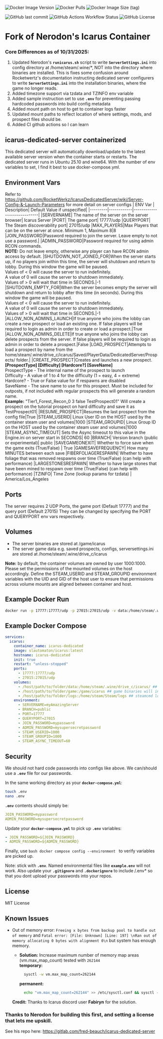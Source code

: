 ![Docker Image Version](https://img.shields.io/docker/v/slautomaton/icarus?arch=amd64&style=plastic)
![Docker Pulls](https://img.shields.io/docker/pulls/slautomaton/icarus?style=plastic)
![Docker Image Size (tag)](https://img.shields.io/docker/image-size/slautomaton/icarus/latest?arch=amd64&style=plastic)

![GitHub last commit](https://img.shields.io/github/last-commit/slautomaton/icarus?style=plastic)
![GitHub Actions Workflow Status](https://img.shields.io/github/actions/workflow/status/slautomaton/icarus/ci.yml?branch=main&style=plastic)
![GitHub License](https://img.shields.io/github/license/slautomaton/icarus?style=plastic)

# Fork of Nerodon's Icarus Container

### Core Differences as of 10/31/2025:

1. Updated Nerodon's  **`runicarus.sh`** script to write **`ServerSettings.ini`** into config directory at /home/steam/.wine/*, NOT into the directory where binaries are installed. This is fixes some confusion around Rocketwertz's documentation instructing dedicated server configurers to write **`ServerSettings.ini`** into the installation binaries, where the game no longer reads. 
2. Added timezone support via tzdata and TZINFO env variable
3. Added sample instruction set to use **`.env`** for preventing passing hardcoded passwords into build config metadata
4. Added mount path on host to get to container logs faster
5. Updated mount paths to reflect location of where settings, mods, and prospect files should be.
6. Added CI github actions so I can learn

## icarus-dedicated-server containerized
This dedicated server will automatically download/update to the latest available server version when the container starts or restarts. The dedicated server runs in Ubuntu 25.10 and wine64. With the number of env variables to set, I find it best to use docker-compose.yml. 

## Environment Vars
Refer to https://github.com/RocketWerkz/IcarusDedicatedServer/wiki/Server-Config-&-Launch-Parameters for more detail on server configs
| ENV Var | Description| Default Value if unspecified|
|---------|------------|-----------------------------|
|SERVERNAME| The name of the server on the server browser| Icarus Server
|PORT| The game port| 17777/udp
|QUERYPORT| The Steam discoverability port| 27015/udp
|MAX_PLAYERS|Max Players that can be on the server at once. Minimum 1, Maximum 8|8
|JOIN_PASSWORD|Password required to join the server. Leave empty to not use a password.|
|ADMIN_PASSWORD|Password required for using admin RCON commands.<br /> **NOTE:** Do not leave empty, otherwise any player can have RCON admin access by default. 
|SHUTDOWN_NOT_JOINED_FOR|When the server starts up, if no players join within this time, the server will shutdown and return to lobby. During this window the game will be paused. <br />Values of < 0 will cause the server to run indefinitely. <br />A value of 0 will cause the server to shutdown immediately. <br />Values of > 0 will wait that time in SECONDS.|-1
|SHUTDOWN_EMPTY_FOR|When the server becomes empty the server will shutdown and return to lobby after this time (in seconds). During this window the game will be paused. <br />Values of < 0 will cause the server to run indefinitely. <br />A value of 0 will cause the server to shutdown immediately. <br />Values of > 0 will wait that time in SECONDS.|-1
|ALLOW_NON_ADMINS_LAUNCH|If true anyone who joins the lobby can create a new prospect or load an existing one. If false players will be required to login as admin in order to create or load a prospect.|True
|ALLOW_NON_ADMINS_DELETE|If true anyone who joins the lobby can delete prospects from the server. If false players will be required to login as admin in order to delete a prospect.|False
|LOAD_PROSPECT|Attempts to load a prospect by name from the home/steam/.wine/drive_c/icarus/Saved/PlayerData/DedicatedServer/Prospects/ folder.|
|CREATE_PROSPECT|Creates and launches a new prospect. <br />**[ProspectType] [Difficulty] [Hardcore?] [SaveName]** <br />ProspectType - The internal name of the prospect to launch <br />Difficulty - A value of 1 to 4 for the difficulty (1 = easy, 4 = extreme) <br />Hardcore? - True or False value for if respawns are disabled <br />SaveName - The save name to use for this prospect. Must be included for outposts, if not included with regular prospects this will generate a random name. <br />**Example:** "Tier1_Forest_Recon_0 3 false TestProspect01" Will create a prospect on the tutorial prospect on hard difficulty and save it as TestProspect01|
|RESUME_PROSPECT|Resumes the last prospect from the config file|True
|STEAM_USERID| Linux User ID on the HOST used by the container steam user and volumes|1000
|STEAM_GROUPID| Linux Group ID on the HOST used by the container steam user and volumes|1000
|STEAM_ASYNC_TIMEOUT| Sets the Async timeout to this value in the Engine.ini on server start in SECONDS| 60
|BRANCH| Version branch (public or experimental)| public
|SAVEGAMEONEXIT| Whether to force save when the game exits (True/False) | True
|GAMESAVEFREQUENCY| How many MINUTES between each save
|FIBERFOLIAGERESPAWN| Whether to have foliage that was removed respawns over time (True/False) (can help with performance)
|LARGESTONESRESPAWN|  Whether to have large stones that have been mined to respawn over time (True/False) (can help with performance)
|TZINFO| Time Zone (lookup params for tzdata) | America/Los_Angeles

## Ports
The server requires 2 UDP Ports, the game port (Default 17777) and the query port (Default 27015)
They can be changed by specifying the PORT and QUERYPORT env vars respectively.

## Volumes
- The server binaries are stored at /game/icarus
- The server game data e.g. saved prospects, configs, serversettings.ini are stored at /home/steam/.wine/drive_c/icarus

**Note:** by default, the container volumes are owned by user 1000:1000. Please set the permissions of the mounted volumes on the host accordingly. Define the STEAM_USERID and STEAM_GROUPID environment variables with the UID and GID of the host user to ensure that permissions across volume mounts are aligned between container and host. 

## Example Docker Run
```bash
docker run -p 17777:17777/udp -p 27015:27015/udp -v data:/home/steam/.wine/drive_c/icarus -v game:/game/icarus -e SERVERNAME=AmazingServer -e JOIN_PASSWORD=mypassword -e ADMIN_PASSWORD=mysupersecretpassword  slautomaton/icarus:latest
```
## Example Docker Compose
```yaml
services:
  icarus:
    container_name: icarus-dedicated
    image: slautomaton/icarus:latest
    hostname: icarus-dedicated
    init: true
    restart: "unless-stopped"
    ports:
      - 17777:17777/udp
      - 27015:27015/udp
    volumes:
      - /host/path/to/folder/data:/home/steam/.wine/drive_c/icarus/ ## this is where you load your prospect.json file to continue a previous game. SSH into your host and cd into the host mount directory, create the prospects folder at the following path Saved/PlayerData/DedicatedServer/Prospects. Use SCP to copy the json from your previous save into the this folder. Container will write ServerSettings.ini at Saved/Config/WindowsServer  
      - /host/path/to/folder/game:/game/icarus ## game binaries will install here insider the container. SSH into your host folder and add Mods here. /Icarus/Content/Paks/mods
      - /host/path/to/folder/logs:/home/steam/Steam/logs ## steamcmd logs written here
    environment:
      - SERVERNAME=myAmazingServer
      - BRANCH=public
      - PORT=17777
      - QUERYPORT=27015
      - JOIN_PASSWORD=mypassword
      - ADMIN_PASSWORD=mysupersecretpassword
      - STEAM_USERID=1000
      - STEAM_GROUPID=1000
      - STEAM_ASYNC_TIMEOUT=60

```

## Security
We should not hard code passwords into configs like above. We can/should use a **`.env`** file for our passwords. 

In the same working directory as your **`docker-compose.yml`**:

```bash
touch .env
nano .env
```

**`.env`** contents should simply be:

```yaml
JOIN_PASSWORD=mypassword
ADMIN_PASSWORD=mysupersecretpassword
```

Update your **`docker-compose.yml`** to pick up **`.env`** variables:

```yaml
- JOIN_PASSWORD=${JOIN_PASSWORD}
- ADMIN_PASSWORD=${ADMIN_PASSWORD}
```

Finally, use ```bash docker compose config --environment ``` to verify variables are picked up.

Note: stick with **`.env`**. Named environmental files like **`example.env`** will not work. Also update your **`.gitignore`** and **`.dockerignore`** to include /.env* so that you dont upload your passwords into your repos.

## License
MIT License

## Known Issues

* Out of memory error: `Freeing x bytes from backup pool to handle out of memory`
  and `Fatal error: [File: Unknown] [Line: 197] \nRan out of memory allocating 0 bytes with alignment 0\n` but system
  has enough memory.
  * **Solution:** Increase maximum number of memory map areas (vm.max_map_count) tested with `262144`<br/>
    **temporary:**
    ```bash
      sysctl -w vm.max_map_count=262144
    ```
    **permanent:**
    ```bash
      echo "vm.max_map_count=262144" >> /etc/sysctl.conf && sysctl -p
    ```

  **Credit:** Thanks to Icarus discord user **Fabiryn** for the solution. 
  
### Thanks to Nerodon for building this first, and setting a license that lets me upskill.

See his repo here: https://gitlab.com/fred-beauch/icarus-dedicated-server


